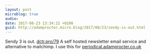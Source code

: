 ```yaml
---
layout: post
microblog: true
audio: 
date: 2017-08-23 13:34:22 +0100
guid: http://adamprocter.micro.blog/2017/08/23/sendy-is-out.html
---
```

Sendy 3 is out. [dctr.pro/79](http://dctr.pro/79) A self hosted newsletter email service and alternative to mailchimp. I use this for [periodical.adamprocter.co.uk](http://periodical.adamprocter.co.uk)
